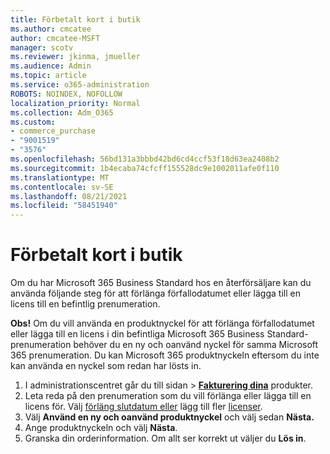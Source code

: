 ```yaml
---
title: Förbetalt kort i butik
ms.author: cmcatee
author: cmcatee-MSFT
manager: scotv
ms.reviewer: jkinma, jmueller
ms.audience: Admin
ms.topic: article
ms.service: o365-administration
ROBOTS: NOINDEX, NOFOLLOW
localization_priority: Normal
ms.collection: Adm_O365
ms.custom:
- commerce_purchase
- "9001519"
- "3576"
ms.openlocfilehash: 56bd131a3bbbd42bd6cd4ccf53f18d63ea2408b2
ms.sourcegitcommit: 1b4ecaba74cfcff155528dc9e1002011afe0f110
ms.translationtype: MT
ms.contentlocale: sv-SE
ms.lasthandoff: 08/21/2021
ms.locfileid: "58451940"
---
```

# <a name="retail-prepaid-card"></a>Förbetalt kort i butik

Om du har Microsoft 365 Business Standard hos en återförsäljare kan du använda följande steg för att förlänga förfallodatumet eller lägga till en licens till en befintlig prenumeration.

**Obs!** Om du vill använda en produktnyckel för att förlänga förfallodatumet eller lägga till en licens i din befintliga Microsoft 365 Business Standard-prenumeration behöver du en ny och oanvänd nyckel för samma Microsoft 365 prenumeration. Du kan Microsoft 365 produktnyckeln eftersom du inte kan använda en nyckel som redan har lösts in.

1. I administrationscentret går du till sidan  >  **[Fakturering dina](https://go.microsoft.com/fwlink/p/?linkid=842054)** produkter.
2. Leta reda på den prenumeration som du vill förlänga eller lägga till en licens för. Välj [förläng slutdatum eller](https://go.microsoft.com/fwlink/p/?linkid=842054) lägg till fler [licenser](https://go.microsoft.com/fwlink/p/?linkid=842054).
3. Välj **Använd en ny och oanvänd produktnyckel** och välj sedan **Nästa.**
4. Ange produktnyckeln och välj **Nästa**.
5. Granska din orderinformation. Om allt ser korrekt ut väljer du **Lös in**.